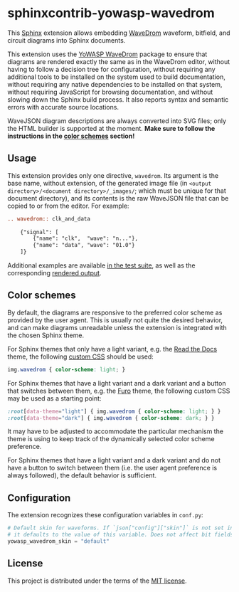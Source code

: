 sphinxcontrib-yowasp-wavedrom
=============================

This [Sphinx] extension allows embedding [WaveDrom] waveform, bitfield, and circuit diagrams into Sphinx documents.

This extension uses the [YoWASP WaveDrom][yowasp-wavedrom] package to ensure that diagrams are rendered exactly the same as in the WaveDrom editor, without having to follow a decision tree for configuration, without requiring any additional tools to be installed on the system used to build documentation, without requiring any native dependencies to be installed on that system, without requiring JavaScript for browsing documentation, and without slowing down the Sphinx build process. It also reports syntax and semantic errors with accurate source locations. <!-- environmental storytelling paragraph --> 

WaveJSON diagram descriptions are always converted into SVG files; only the HTML builder is supported at the moment. **Make sure to follow the instructions in the [color schemes] section!**

[Sphinx]: https://www.sphinx-doc.org/
[WaveDrom]: https://wavedrom.com/
[yowasp-wavedrom]: https://github.com/YoWASP/wavedrom
[Furo]: https://github.com/pradyunsg/furo


Usage
-----

This extension provides only one directive, `wavedrom`. Its argument is the base name, without extension, of the generated image file (in `<output directory>/<document directory>/_images/`; which must be unique for that document directory), and its contents is the raw WaveJSON file that can be copied to or from the editor. For example:

```rst
.. wavedrom:: clk_and_data
    
    {"signal": [  
        {"name": "clk",  "wave": "n..."},
        {"name": "data", "wave": "01.0"}
    ]}
```

Additional examples are available [in the test suite](/test/index.rst), as well as the corresponding [rendered output](https://yowasp.github.io/sphinxcontrib-wavedrom/).


Color schemes
-------------
[color schemes]: #color-schemes

By default, the diagrams are responsive to the preferred color scheme as provided by the user agent. This is usually not quite the desired behavior, and can make diagrams unreadable unless the extension is integrated with the chosen Sphinx theme.

For Sphinx themes that only have a light variant, e.g. the [Read the Docs](https://pypi.org/project/sphinx-rtd-theme/) theme, the following [custom CSS](https://docs.readthedocs.io/en/stable/guides/adding-custom-css.html) should be used:

```css
img.wavedrom { color-scheme: light; }
```

For Sphinx themes that have a light variant and a dark variant and a button that switches between them, e.g. the [Furo](https://github.com/pradyunsg/furo) theme, the following custom CSS may be used as a starting point:

```css
:root[data-theme="light"] { img.wavedrom { color-scheme: light; } }
:root[data-theme="dark"] { img.wavedrom { color-scheme: dark; } }
```

It may have to be adjusted to accommodate the particular mechanism the theme is using to keep track of the dynamically selected color scheme preference.

For Sphinx themes that have a light variant and a dark variant and do not have a button to switch between them (i.e. the user agent preference is always followed), the default behavior is sufficient.


Configuration
-------------

The extension recognizes these configuration variables in `conf.py`:

```py
# Default skin for waveforms. If `json["config"]["skin"]` is not set in the directive,
# it defaults to the value of this variable. Does not affect bit fields or circuits.
yowasp_wavedrom_skin = "default"
```


License
-------

This project is distributed under the terms of the [MIT license](LICENSE.txt).
